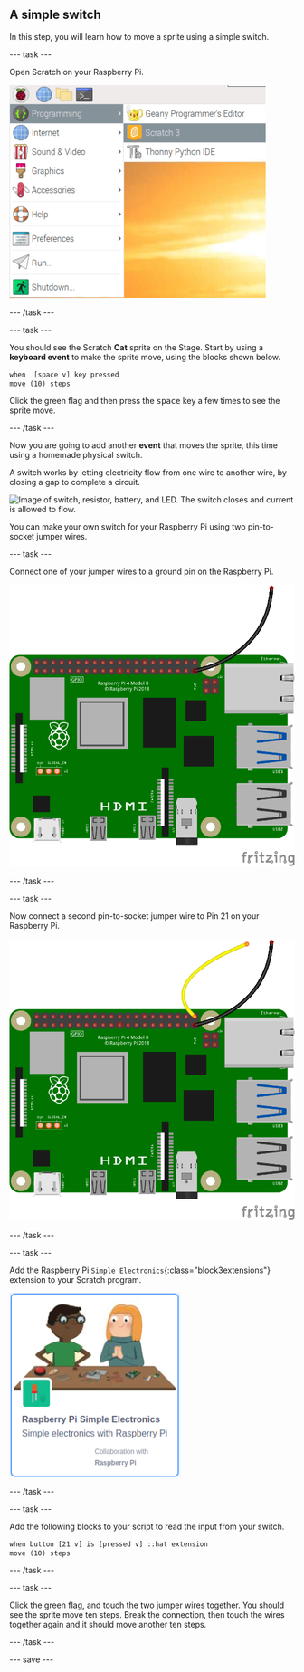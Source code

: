 ## A simple switch

In this step, you will learn how to move a sprite using a simple switch.

--- task ---

Open Scratch on your Raspberry Pi.

![Image showing the selected menu icon, then programming, and then Scratch 3](images/open-scratch.png)

--- /task ---

--- task ---

You should see the Scratch **Cat** sprite on the Stage. Start by using a **keyboard event** to make the sprite move, using the blocks shown below.

```blocks3
when  [space v] key pressed
move (10) steps
```

Click the green flag and then press the <kbd>space</kbd> key a few times to see the sprite move.

--- /task ---

Now you are going to add another **event** that moves the sprite, this time using a homemade physical switch.

A switch works by letting electricity flow from one wire to another wire, by closing a gap to complete a circuit.

![Image of switch, resistor, battery, and LED. The switch closes and current is allowed to flow.](https://rpf-futurelearn.s3-eu-west-1.amazonaws.com/teaching-physical-computing/circuitflow.gif)

You can make your own switch for your Raspberry Pi using two pin-to-socket jumper wires.

--- task ---

Connect one of your jumper wires to a ground pin on the Raspberry Pi.

![Image showing a M-F jumper wire connected to a ground pin.](images/m-f-ground.png)

--- /task ---

--- task ---

Now connect a second pin-to-socket jumper wire to Pin 21 on your Raspberry Pi.

![Image showing an additional wire connected to GPIO 21.](images/m-f-gp21.png)

--- /task ---

--- task ---

Add the Raspberry Pi `Simple Electronics`{:class="block3extensions"} extension to your Scratch program.

![Image showing the Raspberry Pi GPIO extension icon in Scratch.](images/gpio-extension.png)

--- /task ---

--- task ---

Add the following blocks to your script to read the input from your switch.

```blocks3
when button [21 v] is [pressed v] ::hat extension
move (10) steps
```

--- /task ---

--- task ---

Click the green flag, and touch the two jumper wires together. You should see the sprite move ten steps. Break the connection, then touch the wires together again and it should move another ten steps.

--- /task ---

--- save ---
